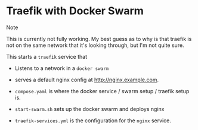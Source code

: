 # Traefik with Docker Swarm

> [!NOTE]
> This is currently not fully working. My best guess as to why is
> that traefik is not on the same network that it's looking through,
> but I'm not quite sure.

This starts a `traefik` service that
- Listens to a network in a `docker swarm`
- serves a default nginx config at http://nginx.example.com.

- `compose.yaml` is where the docker service / swarm setup / traefik setup is.
- `start-swarm.sh` sets up the docker swarm and deploys nginx
- `traefik-services.yml` is the configuration for the `nginx` service.
